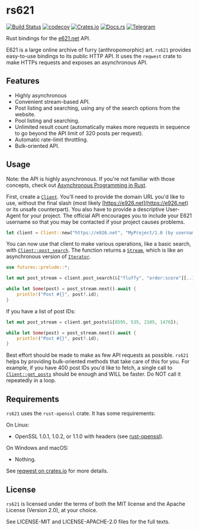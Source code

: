 # rs621

[![Build Status](https://travis-ci.com/nasso/rs621.svg?branch=master)](
https://travis-ci.com/nasso/rs621)
[![codecov](https://codecov.io/gh/nasso/rs621/branch/master/graph/badge.svg)](
https://codecov.io/gh/nasso/rs621)
[![Crates.io](https://img.shields.io/crates/v/rs621.svg)](
https://crates.io/crates/rs621)
[![Docs.rs](https://docs.rs/rs621/badge.svg)](https://docs.rs/rs621)
[![Telegram](https://img.shields.io/badge/Telegram-Join%20Chat-blue.svg)](
https://t.me/rs621)

Rust bindings for the [e621.net](https://e926.net) API.

E621 is a large online archive of furry (anthropomorphic) art. `rs621` provides
easy-to-use bindings to its public HTTP API. It uses the `reqwest` crate to make
HTTPs requests and exposes an asynchronous API.

## Features

- Highly asynchronous
- Convenient stream-based API.
- Post listing and searching, using any of the search options from the website.
- Pool listing and searching.
- Unlimited result count (automatically makes more requests in sequence to go
    beyond the API limit of 320 posts per request).
- Automatic rate-limit throttling.
- Bulk-oriented API.

## Usage

Note: the API is highly asynchronous. If you're not familiar with those
concepts, check out
[Asynchronous Programming in Rust](https://rust-lang.github.io/async-book/).

First, create a [`Client`]. You'll need to provide the domain URL you'd like to
use, without the final slash (most likely [https://e926.net](https://e926.net)
or its unsafe counterpart).  You also have to provide a descriptive User-Agent
for your project. The official API encourages you to include your E621 username
so that you may be contacted if your project causes problems.

```rust
let client = Client::new("https://e926.net", "MyProject/1.0 (by username on e621)")?;
```

You can now use that client to make various operations, like a basic search,
with [`Client::post_search`]. The function returns a [`Stream`], which is like
an asynchronous version of [`Iterator`].

```rust
use futures::prelude::*;

let mut post_stream = client.post_search(&["fluffy", "order:score"][..]).take(20);

while let Some(post) = post_stream.next().await {
    println!("Post #{}", post?.id);
}
```

If you have a list of post IDs:

```rust
let mut post_stream = client.get_posts(&[8595, 535, 2105, 1470]);

while let Some(post) = post_stream.next().await {
    println!("Post #{}", post?.id);
}
```

Best effort should be made to make as few API requests as possible. `rs621`
helps by providing bulk-oriented methods that take care of this for you. For
example, if you have 400 post IDs you'd like to fetch, a single call to
[`Client::get_posts`] should be enough and WILL be faster. Do NOT call it
repeatedly in a loop.

[`Client`]: client/struct.Client.html
[`Client::post_search`]: client/struct.Client.html#method.post_search
[`Stream`]: https://docs.rs/futures/0.3.5/futures/stream/trait.Stream.html
[`Iterator`]: https://doc.rust-lang.org/std/iter/trait.Iterator.html
[`Client::get_posts`]: client/struct.Client.html#method.get_posts

## Requirements

`rs621` uses the `rust-openssl` crate. It has some
requirements:

On Linux:
- OpenSSL 1.0.1, 1.0.2, or 1.1.0 with headers (see
    [rust-openssl](https://github.com/sfackler/rust-openssl)).

On Windows and macOS:
- Nothing.

See [reqwest on crates.io](https://crates.io/crates/reqwest) for more details.

## License

`rs621` is licensed under the terms of both the MIT license and the Apache
License (Version 2.0), at your choice.

See LICENSE-MIT and LICENSE-APACHE-2.0 files for the full texts.
